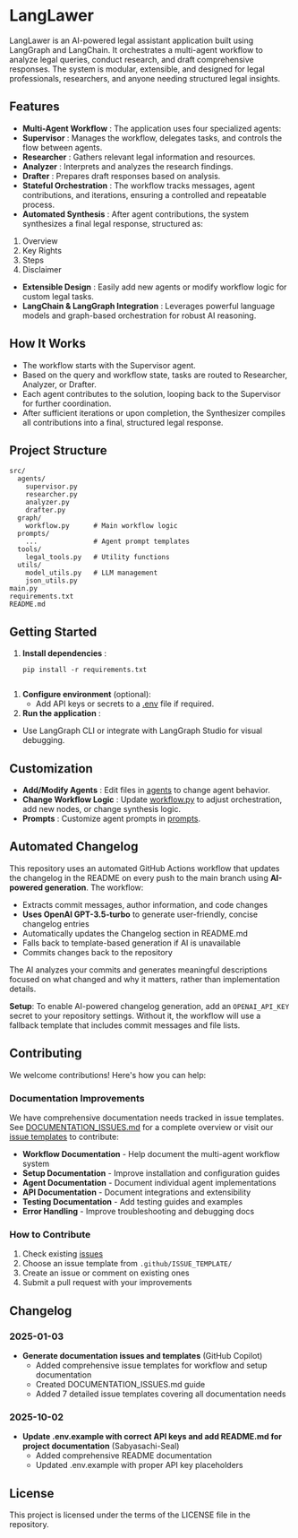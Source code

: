 # LangLawer

LangLawer is an AI-powered legal assistant application built using LangGraph and LangChain. It orchestrates a multi-agent workflow to analyze legal queries, conduct research, and draft comprehensive responses. The system is modular, extensible, and designed for legal professionals, researchers, and anyone needing structured legal insights.

## Features

* **Multi-Agent Workflow** : The application uses four specialized agents:
* **Supervisor** : Manages the workflow, delegates tasks, and controls the flow between agents.
* **Researcher** : Gathers relevant legal information and resources.
* **Analyzer** : Interprets and analyzes the research findings.
* **Drafter** : Prepares draft responses based on analysis.
* **Stateful Orchestration** : The workflow tracks messages, agent contributions, and iterations, ensuring a controlled and repeatable process.
* **Automated Synthesis** : After agent contributions, the system synthesizes a final legal response, structured as:

1. Overview
2. Key Rights
3. Steps
4. Disclaimer

* **Extensible Design** : Easily add new agents or modify workflow logic for custom legal tasks.
* **LangChain & LangGraph Integration** : Leverages powerful language models and graph-based orchestration for robust AI reasoning.

## How It Works

* The workflow starts with the Supervisor agent.
* Based on the query and workflow state, tasks are routed to Researcher, Analyzer, or Drafter.
* Each agent contributes to the solution, looping back to the Supervisor for further coordination.
* After sufficient iterations or upon completion, the Synthesizer compiles all contributions into a final, structured legal response.

## Project Structure

```
src/
  agents/
    supervisor.py
    researcher.py
    analyzer.py
    drafter.py
  graph/
    workflow.py      # Main workflow logic
  prompts/
    ...              # Agent prompt templates
  tools/
    legal_tools.py   # Utility functions
  utils/
    model_utils.py   # LLM management
    json_utils.py
main.py 
requirements.txt
README.md
```

## Getting Started

1. **Install dependencies** :
   ```
   pip install -r requirements.txt
   ```

```

```

1. **Configure environment** (optional):
   * Add API keys or secrets to a [.env](vscode-file://vscode-app/Applications/Visual%20Studio%20Code.app/Contents/Resources/app/out/vs/code/electron-browser/workbench/workbench.html) file if required.
2. **Run the application** :

* Use LangGraph CLI or integrate with LangGraph Studio for visual debugging.

## Customization

* **Add/Modify Agents** : Edit files in [agents](vscode-file://vscode-app/Applications/Visual%20Studio%20Code.app/Contents/Resources/app/out/vs/code/electron-browser/workbench/workbench.html) to change agent behavior.
* **Change Workflow Logic** : Update [workflow.py](vscode-file://vscode-app/Applications/Visual%20Studio%20Code.app/Contents/Resources/app/out/vs/code/electron-browser/workbench/workbench.html) to adjust orchestration, add new nodes, or change synthesis logic.
* **Prompts** : Customize agent prompts in [prompts](vscode-file://vscode-app/Applications/Visual%20Studio%20Code.app/Contents/Resources/app/out/vs/code/electron-browser/workbench/workbench.html).

## Automated Changelog

This repository uses an automated GitHub Actions workflow that updates the changelog in the README on every push to the main branch using **AI-powered generation**. The workflow:

- Extracts commit messages, author information, and code changes
- **Uses OpenAI GPT-3.5-turbo** to generate user-friendly, concise changelog entries
- Automatically updates the Changelog section in README.md
- Falls back to template-based generation if AI is unavailable
- Commits changes back to the repository

The AI analyzes your commits and generates meaningful descriptions focused on what changed and why it matters, rather than implementation details.

**Setup**: To enable AI-powered changelog generation, add an `OPENAI_API_KEY` secret to your repository settings. Without it, the workflow will use a fallback template that includes commit messages and file lists.

## Contributing

We welcome contributions! Here's how you can help:

### Documentation Improvements
We have comprehensive documentation needs tracked in issue templates. See [DOCUMENTATION_ISSUES.md](DOCUMENTATION_ISSUES.md) for a complete overview or visit our [issue templates](.github/ISSUE_TEMPLATE/) to contribute:

- **Workflow Documentation** - Help document the multi-agent workflow system
- **Setup Documentation** - Improve installation and configuration guides  
- **Agent Documentation** - Document individual agent implementations
- **API Documentation** - Document integrations and extensibility
- **Testing Documentation** - Add testing guides and examples
- **Error Handling** - Improve troubleshooting and debugging docs

### How to Contribute
1. Check existing [issues](https://github.com/Sabyasachi-Seal/LangLawyer/issues)
2. Choose an issue template from `.github/ISSUE_TEMPLATE/`
3. Create an issue or comment on existing ones
4. Submit a pull request with your improvements

## Changelog

### 2025-01-03
- **Generate documentation issues and templates** (GitHub Copilot)
  - Added comprehensive issue templates for workflow and setup documentation
  - Created DOCUMENTATION_ISSUES.md guide
  - Added 7 detailed issue templates covering all documentation needs

### 2025-10-02
- **Update .env.example with correct API keys and add README.md for project documentation** (Sabyasachi-Seal)
  - Added comprehensive README documentation
  - Updated .env.example with proper API key placeholders

## License

This project is licensed under the terms of the LICENSE file in the repository.
